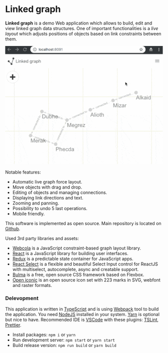 # Linked graph

**Linked graph** is a demo Web application which allows to build, edit and view linked graph data structures.
One of important functionalities is a <i>live layout</i> which adjusts positions of objects based on link constraints between them.

![Linked graph demo gif](docs/linked-graph-demo-optimized.gif)

Notable features:
* Automatic live graph force layout.
* Move objects with drag and drop.
* Editing of objects and managing connections.
* Displaying link directions and text.
* Zooming and panning.
* Possibility to undo 5 last operations.
* Mobile friendly.
                
This software is implemented as open source. Main repository is located on [Github](https://github.com/megaboich/linked-graph).
              
Used 3rd party libraries and assets:
* [Webcola](https://github.com/tgdwyer/WebCola) is a JavaScript constraint-based graph layout library.
* [React](https://reactjs.org/) is a JavaScript library for building user interfaces.
* [Redux](https://redux.js.org/) is a predictable state container for JavaScript apps.
* [React Select](https://react-select.com/home) is a flexible and beautiful Select Input control for ReactJS with multiselect, autocomplete, async and creatable support.
* [Bulma](https://github.com/jgthms/bulma) is a free, open source CSS framework based on Flexbox.
* [Open iconic](https://github.com/iconic/open-iconic) is an open source icon set with 223 marks in SVG, webfont and raster formats.


### Delevopment
This application is written in [TypeScript]() and is using [Webpack]() tool to build the application.
You need [NodeJS](https://nodejs.org/en/) installed in your system. [Yarn](https://yarnpkg.com/en/) is optional but nice to have. Recommended IDE is [VSCode]() with these plugins: [TSLint](https://github.com/Microsoft/vscode-typescript-tslint-plugin), [Prettier](https://marketplace.visualstudio.com/items?itemName=esbenp.prettier-vscode).
* Install packages: `npm i` or `yarn`
* Run development server: `npm start` or `yarn start`
* Build release version: `npm run build` or `yarn build`